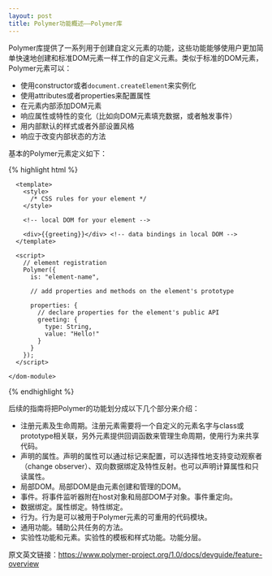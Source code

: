 ```yaml
---
layout: post
title: Polymer功能概述——Polymer库
---
```


Polymer库提供了一系列用于创建自定义元素的功能，这些功能能够使用户更加简单快速地创建和标准DOM元素一样工作的自定义元素。类似于标准的DOM元素，Polymer元素可以：

+ 使用constructor或者`document.createElement`来实例化
+ 使用attributes或者properties来配置属性
+ 在元素内部添加DOM元素
+ 响应属性或特性的变化（比如向DOM元素填充数据，或者触发事件）
+ 用内部默认的样式或者外部设置风格
+ 响应于改变内部状态的方法

<!--excerpt_separator-->

基本的Polymer元素定义如下：

{% highlight html %}
<dom-module id="element-name">

      <template>
        <style>
          /* CSS rules for your element */
        </style>

        <!-- local DOM for your element -->

        <div>{{greeting}}</div> <!-- data bindings in local DOM -->
      </template>

      <script>
        // element registration
        Polymer({
          is: "element-name",

          // add properties and methods on the element's prototype

          properties: {
            // declare properties for the element's public API
            greeting: {
              type: String,
              value: "Hello!"
            }
          }
        });
      </script>

    </dom-module>
{% endhighlight %}

后续的指南将把Polymer的功能划分成以下几个部分来介绍：

+ 注册元素及生命周期。注册元素需要将一个自定义的元素名字与class或prototype相关联，另外元素提供回调函数来管理生命周期，使用行为来共享代码。
+ 声明的属性。声明的属性可以通过标记来配置，可以选择性地支持变动观察者（change observer）、双向数据绑定及特性反射。也可以声明计算属性和只读属性。
+ 局部DOM。局部DOM是由元素创建和管理的DOM。
+ 事件。将事件监听器附在host对象和局部DOM子对象。事件重定向。
+ 数据绑定。属性绑定。特性绑定。
+ 行为。行为是可以被用于Polymer元素的可重用的代码模块。
+ 通用功能。辅助公共任务的方法。
+ 实验性功能和元素。实验性的模板和样式功能。功能分层。

原文英文链接：<https://www.polymer-project.org/1.0/docs/devguide/feature-overview>

